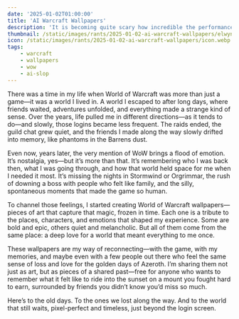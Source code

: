 ```yaml
---
date: '2025-01-02T01:00:00'
title: 'AI Warcraft Wallpapers'
description: 'It is becoming quite scary how incredible the performance of image generation is of modern LLMs.'
thumbnail: /static/images/rants/2025-01-02-ai-warcraft-wallpapers/elwynn.webp
icon: /static/images/rants/2025-01-02-ai-warcraft-wallpapers/icon.webp
tags:
    - warcraft
    - wallpapers
    - wow
    - ai-slop
---
```


There was a time in my life when World of Warcraft was more than just a game—it was a world I lived
in. A world I escaped to after long days, where friends waited, adventures unfolded, and everything
made a strange kind of sense. Over the years, life pulled me in different directions—as it tends to
do—and slowly, those logins became less frequent. The raids ended, the guild chat grew quiet, and
the friends I made along the way slowly drifted into memory, like phantoms in the Barrens dust.

Even now, years later, the very mention of WoW brings a flood of emotion. It’s nostalgia, yes—but
it’s more than that. It’s remembering who I was back then, what I was going through, and how that
world held space for me when I needed it most. It’s missing the nights in Stormwind or Orgrimmar,
the rush of downing a boss with people who felt like family, and the silly, spontaneous moments
that made the game so human.

To channel those feelings, I started creating World of Warcraft wallpapers—pieces of art that
capture that magic, frozen in time. Each one is a tribute to the places, characters, and emotions
that shaped my experience. Some are bold and epic, others quiet and melancholic. But all of them
come from the same place: a deep love for a world that meant everything to me once.

These wallpapers are my way of reconnecting—with the game, with my memories, and maybe even with a
few people out there who feel the same sense of loss and love for the golden days of Azeroth. I’m
sharing them not just as art, but as pieces of a shared past—free for anyone who wants to remember
what it felt like to ride into the sunset on a mount you fought hard to earn, surrounded by friends
you didn’t know you’d miss so much.

Here’s to the old days. To the ones we lost along the way. And to the world that still waits,
pixel-perfect and timeless, just beyond the login screen.
